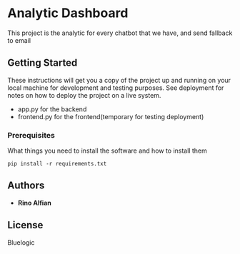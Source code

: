 # Analytic Dashboard

This project is the analytic for every chatbot that we have, and send fallback to email

## Getting Started

These instructions will get you a copy of the project up and running on your local machine for development and testing purposes. See deployment for notes on how to deploy the project on a live system.

- app.py for the backend
- frontend.py for the frontend(temporary for testing deployment)
### Prerequisites

What things you need to install the software and how to install them

```
pip install -r requirements.txt
```


## Authors

* **Rino Alfian** 
## License

Bluelogic
